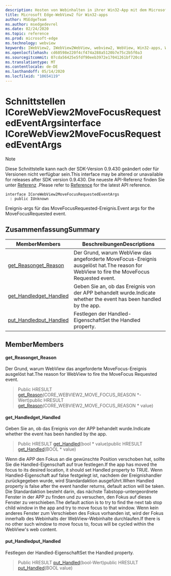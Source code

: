 ```yaml
---
description: Hosten von Webinhalten in ihrer Win32-App mit dem Microsoft Edge WebView2-Steuerelement
title: Microsoft Edge-WebView2 für Win32-apps
author: MSEdgeTeam
ms.author: msedgedevrel
ms.date: 02/24/2020
ms.topic: reference
ms.prod: microsoft-edge
ms.technology: webview
keywords: IWebView2, IWebView2WebView, webview2, WebView, Win32-apps, Win32, Edge, ICoreWebView2, ICoreWebView2Host, Browser-Steuerelement, Edge-HTML
ms.openlocfilehash: cd60598e220f4cf474a288a5120b7e75c2b5f0a3
ms.sourcegitcommit: 07cda56425e5fdf90eeb3972e17041261bf720cd
ms.translationtype: MT
ms.contentlocale: de-DE
ms.lasthandoff: 05/14/2020
ms.locfileid: "10654119"
---
```

# <span data-ttu-id="47ab3-104">Schnittstellen ICoreWebView2MoveFocusRequestedEventArgs</span><span class="sxs-lookup"><span data-stu-id="47ab3-104">interface ICoreWebView2MoveFocusRequestedEventArgs</span></span> 

> [!NOTE]
> <span data-ttu-id="47ab3-105">Diese Schnittstelle kann nach der SDK-Version 0.9.430 geändert oder für Versionen nicht verfügbar sein.</span><span class="sxs-lookup"><span data-stu-id="47ab3-105">This interface may be altered or unavailable for releases after SDK version 0.9.430.</span></span> <span data-ttu-id="47ab3-106">Die neueste API-Referenz finden Sie unter [Referenz](../../../webview2-api-reference.md) .</span><span class="sxs-lookup"><span data-stu-id="47ab3-106">Please refer to [Reference](../../../webview2-api-reference.md) for the latest API reference.</span></span>

```
interface ICoreWebView2MoveFocusRequestedEventArgs
  : public IUnknown
```

<span data-ttu-id="47ab3-107">Ereignis-args für das MoveFocusRequested-Ereignis.</span><span class="sxs-lookup"><span data-stu-id="47ab3-107">Event args for the MoveFocusRequested event.</span></span>

## <span data-ttu-id="47ab3-108">Zusammenfassung</span><span class="sxs-lookup"><span data-stu-id="47ab3-108">Summary</span></span>

 <span data-ttu-id="47ab3-109">Member</span><span class="sxs-lookup"><span data-stu-id="47ab3-109">Members</span></span>                        | <span data-ttu-id="47ab3-110">Beschreibungen</span><span class="sxs-lookup"><span data-stu-id="47ab3-110">Descriptions</span></span>
--------------------------------|---------------------------------------------
[<span data-ttu-id="47ab3-111">get_Reason</span><span class="sxs-lookup"><span data-stu-id="47ab3-111">get_Reason</span></span>](#get_reason) | <span data-ttu-id="47ab3-112">Der Grund, warum WebView das angeforderte MoveFocus-Ereignis ausgelöst hat.</span><span class="sxs-lookup"><span data-stu-id="47ab3-112">The reason for WebView to fire the MoveFocus Requested event.</span></span>
[<span data-ttu-id="47ab3-113">get_Handled</span><span class="sxs-lookup"><span data-stu-id="47ab3-113">get_Handled</span></span>](#get_handled) | <span data-ttu-id="47ab3-114">Geben Sie an, ob das Ereignis von der APP behandelt wurde.</span><span class="sxs-lookup"><span data-stu-id="47ab3-114">Indicate whether the event has been handled by the app.</span></span>
[<span data-ttu-id="47ab3-115">put_Handled</span><span class="sxs-lookup"><span data-stu-id="47ab3-115">put_Handled</span></span>](#put_handled) | <span data-ttu-id="47ab3-116">Festlegen der Handled-Eigenschaft</span><span class="sxs-lookup"><span data-stu-id="47ab3-116">Set the Handled property.</span></span>

## <span data-ttu-id="47ab3-117">Member</span><span class="sxs-lookup"><span data-stu-id="47ab3-117">Members</span></span>

#### <span data-ttu-id="47ab3-118">get_Reason</span><span class="sxs-lookup"><span data-stu-id="47ab3-118">get_Reason</span></span> 

<span data-ttu-id="47ab3-119">Der Grund, warum WebView das angeforderte MoveFocus-Ereignis ausgelöst hat.</span><span class="sxs-lookup"><span data-stu-id="47ab3-119">The reason for WebView to fire the MoveFocus Requested event.</span></span>

> <span data-ttu-id="47ab3-120">Public HRESULT [get_Reason](#get_reason)(CORE_WEBVIEW2_MOVE_FOCUS_REASON \*-Wert)</span><span class="sxs-lookup"><span data-stu-id="47ab3-120">public HRESULT [get_Reason](#get_reason)(CORE_WEBVIEW2_MOVE_FOCUS_REASON \* value)</span></span>

#### <span data-ttu-id="47ab3-121">get_Handled</span><span class="sxs-lookup"><span data-stu-id="47ab3-121">get_Handled</span></span> 

<span data-ttu-id="47ab3-122">Geben Sie an, ob das Ereignis von der APP behandelt wurde.</span><span class="sxs-lookup"><span data-stu-id="47ab3-122">Indicate whether the event has been handled by the app.</span></span>

> <span data-ttu-id="47ab3-123">Public HRESULT [get_Handled](#get_handled)(bool \* value)</span><span class="sxs-lookup"><span data-stu-id="47ab3-123">public HRESULT [get_Handled](#get_handled)(BOOL \* value)</span></span>

<span data-ttu-id="47ab3-124">Wenn die APP den Fokus an die gewünschte Position verschoben hat, sollte Sie die Handled-Eigenschaft auf true festlegen.</span><span class="sxs-lookup"><span data-stu-id="47ab3-124">If the app has moved the focus to its desired location, it should set Handled property to TRUE.</span></span> <span data-ttu-id="47ab3-125">Wenn Handled-Eigenschaft auf false festgelegt ist, nachdem der Ereignishandler zurückgegeben wurde, wird Standardaktion ausgeführt.</span><span class="sxs-lookup"><span data-stu-id="47ab3-125">When Handled property is false after the event handler returns, default action will be taken.</span></span> <span data-ttu-id="47ab3-126">Die Standardaktion besteht darin, das nächste Tabstopp-untergeordnete Fenster in der APP zu finden und zu versuchen, den Fokus auf dieses Fenster zu verschieben.</span><span class="sxs-lookup"><span data-stu-id="47ab3-126">The default action is to try to find the next tab stop child window in the app and try to move focus to that window.</span></span> <span data-ttu-id="47ab3-127">Wenn kein anderes Fenster zum Verschieben des Fokus vorhanden ist, wird der Fokus innerhalb des Webinhalts der WebView-Webinhalte durchlaufen.</span><span class="sxs-lookup"><span data-stu-id="47ab3-127">If there is no other such window to move focus to, focus will be cycled within the WebView's web content.</span></span>

#### <span data-ttu-id="47ab3-128">put_Handled</span><span class="sxs-lookup"><span data-stu-id="47ab3-128">put_Handled</span></span> 

<span data-ttu-id="47ab3-129">Festlegen der Handled-Eigenschaft</span><span class="sxs-lookup"><span data-stu-id="47ab3-129">Set the Handled property.</span></span>

> <span data-ttu-id="47ab3-130">Public HRESULT [put_Handled](#put_handled)(bool-Wert)</span><span class="sxs-lookup"><span data-stu-id="47ab3-130">public HRESULT [put_Handled](#put_handled)(BOOL value)</span></span>

